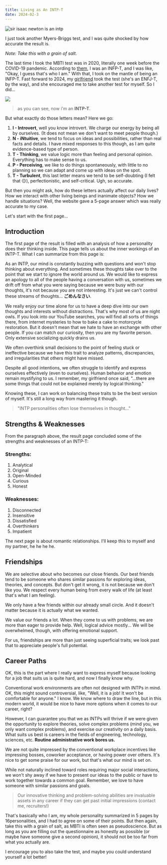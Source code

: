 ```yaml
---
title: Living as An INTP-T
date: 2024-02-3
---
```

![sir isaac newton is an intp](https://historyinterpreted.com/wp-content/uploads/2024/03/isaac-newton.jpg)

I just took another Myers-Briggs test, and I was quite shocked by how accurate the result is.

*Note: Take this with a grain of salt.*

The last time I took the MBTI test was in 2020, literally one week before the COVID-19 pandemic. According to [them](https://16personalities.com/), I was an INFP-T, and I was like, "Okay, I guess that's who I am." With that, I took on the mantle of being an INFP-T. Fast forward to 2024, my [girlfriend](https://instagram.com/muthiabc) took the test (she's an ENFJ-T, by the way), and she encouraged me to take another test for myself. So I did...

![](/images/intp-t.png)

> as you can see, now i'm an **INTP-T**.

But what exactly do those letters mean? Here we go:

1. **I - Introvert**, well you know introvert. We charge our energy by being all by ourselves. (It does not mean we don't want to meet people though.)
2. **N - iNtuitive**, we tend to focus on ideas and possibilities, rather than real facts and details. I have mixed responses to this though, as I am quite evidence-based type of person.
3. **T - Thinking**, we value logic more than feeling and personal opinion. Everything has to make sense to us.
4. **P - Perceiving**, we like to do things spontaneously, with little to no planning so we can adapt and come up with ideas on the spot.
5. **T - Turbulent**, this last letter means we tend to be self-doubting (I felt that 😔), perfectionistic, and self-critical. Ugh, so accurate.

But then you might ask, how do these letters actually affect our daily lives? How we interact with other living beings and inanimate objects? How we handle situations? Well, the website gave a 5-page answer which was really accurate to my case.

Let's start with the first page...
## Introduction
The first page of the result is filled with an analysis of how a personality does their thinking inside. This page tells us about the inner workings of an INTP-T. What I can summarize from this page is:

As an INTP, our mind is constantly buzzing with questions and won't stop thinking about everything. And sometimes these thoughts take over to the point that we start to ignore the world around us. We would like to express an apology to all of the people having a conversation with us, sometimes we drift off from what you were saying because we were busy with our thoughts, it's not because you are not interesting. It's just we can't control these streams of thoughts... **ごめんなさい**.

We really enjoy our time alone for us to have a deep dive into our own thoughts and interests without distractions. That's why most of us are night owls. If you look into our YouTube searches, you will find all sorts of things there, from internet mysteries to how to bake a cake to motorcycle restoration. But it doesn't mean that we hate to have an exchange with other people. If you can match our curiosity, then you are my favorite person. Only extensive socializing quickly drains us.

We often overthink small decisions to the point of feeling stuck or ineffective because we have this trait to analyze patterns, discrepancies, and irregularities that others might have missed.

Despite all good intentions, we often struggle to identify and express ourselves effectively (even to ourselves). Human behavior and emotion remain mystifying to us. I remember, my girlfriend once said, "...there are some things that could not be explained merely by logical thinking."

Knowing these, I can work on balancing these traits to be the best version of myself. It's still a long way from mastering it though.

> "INTP personalities often lose themselves in thought..."

## Strengths & Weaknesses

From the paragraph above, the result page concluded some of the strengths and weaknesses of an INTP-T:

### Strengths:

1. Analytical
2. Original
3. Open-Minded
4. Curious
5. Honest

### Weaknesses:

1. Disconnected
2. Insensitive
3. Dissatisfied
4. Overthinkers
5. Impatient

The next page is about romantic relationships. I'll keep this to myself and my partner, he he he he.

## Friendships

We are selective about who becomes our close friends. Our best friends tend to be someone who shares similar passions for exploring ideas, theories, and concepts. But don't get it wrong, it is not because we don't like you. We respect every human being from every walk of life (at least that's what I am feeling).

We only have a few friends within our already small circle. And it doesn't matter because it is actually what we wanted.

We value our friends a lot. When they come to us with problems, we are more than eager to provide help. Well, logical advice mostly... We will be overwhelmed, though, with offering emotional support.

For us, friendships are more than just seeing superficial traits; we look past that to appreciate people's full potential.

## Career Paths

OK, this is the part where I really want to express myself because looking for a job that suits us is quite hard, and now I finally know why.

Conventional work environments are often not designed with INTPs in mind. OK, this might sound controversial, like, "Well, it is a job! It won't be comfortable for anyone." I know. We know where to draw the line, but in this modern world, it would be nice to have more options when it comes to our career, right?

However, I can guarantee you that we as INTPs will thrive if we were given the opportunity to explore theories, solve complex problems (mind you, we only want complex problems), and exercise our creativity on a daily basis. What suits us best is careers in the fields of engineering, technology, sciences, etc. **Routine administrative work bores us.**

We are not quite impressed by the conventional workplace incentives like impressing bosses, coworker acceptance, or having power over others. It's nice to get some praise for our work, but that's what our mind is set on.

While not naturally inclined toward roles requiring major social interactions, we won't shy away if we have to present our ideas to the public or have to work together towards a common goal. Remember, we love to have someone with similar passions and goals.

> Our innovative thinking and problem-solving abilities are invaluable assets in any career if they can get past initial impressions (contact me, recruiters!)

That's basically who I am, my whole personality summarized in 5 pages by 16personalities, and I had to agree on some of their points. But then again, take this with a grain of salt, as MBTI is often seen as pseudoscience. But as long as you are filling out the questionnaire as honestly as possible (or maybe have someone give a second opinion), it should not be too far from what you actually are.

I encourage you to also take the test, and maybe you could understand yourself a lot better!